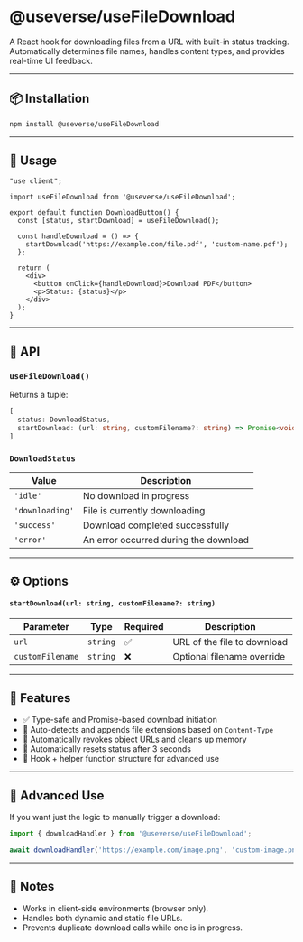 # @useverse/useFileDownload

A React hook for downloading files from a URL with built-in status tracking. Automatically determines file names, handles content types, and provides real-time UI feedback.

---

## 📦 Installation

```bash
npm install @useverse/useFileDownload
````

---

## 🚀 Usage

```tsx
"use client";

import useFileDownload from '@useverse/useFileDownload';

export default function DownloadButton() {
  const [status, startDownload] = useFileDownload();

  const handleDownload = () => {
    startDownload('https://example.com/file.pdf', 'custom-name.pdf');
  };

  return (
    <div>
      <button onClick={handleDownload}>Download PDF</button>
      <p>Status: {status}</p>
    </div>
  );
}
```

---

## 📁 API

### `useFileDownload()`

Returns a tuple:

```ts
[
  status: DownloadStatus,
  startDownload: (url: string, customFilename?: string) => Promise<void>
]
```

### `DownloadStatus`

| Value           | Description                           |
| --------------- | ------------------------------------- |
| `'idle'`        | No download in progress               |
| `'downloading'` | File is currently downloading         |
| `'success'`     | Download completed successfully       |
| `'error'`       | An error occurred during the download |

---

## ⚙️ Options

#### `startDownload(url: string, customFilename?: string)`

| Parameter        | Type     | Required | Description                 |
| ---------------- | -------- | -------- | --------------------------- |
| `url`            | `string` | ✅        | URL of the file to download |
| `customFilename` | `string` | ❌        | Optional filename override  |

---

## 🧠 Features

* ✅ Type-safe and Promise-based download initiation
* 📄 Auto-detects and appends file extensions based on `Content-Type`
* 🧹 Automatically revokes object URLs and cleans up memory
* 🔄 Automatically resets status after 3 seconds
* 🧪 Hook + helper function structure for advanced use

---

## 🧰 Advanced Use

If you want just the logic to manually trigger a download:

```ts
import { downloadHandler } from '@useverse/useFileDownload';

await downloadHandler('https://example.com/image.png', 'custom-image.png');
```

---

## 📌 Notes

* Works in client-side environments (browser only).
* Handles both dynamic and static file URLs.
* Prevents duplicate download calls while one is in progress.
